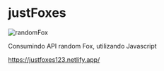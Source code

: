 # justFoxes

![randomFox](https://user-images.githubusercontent.com/37297378/170796056-0e0771fc-311a-4f16-9c89-fb96735b7a3a.png)

Consumindo API random Fox, utilizando Javascript

https://justfoxes123.netlify.app/
